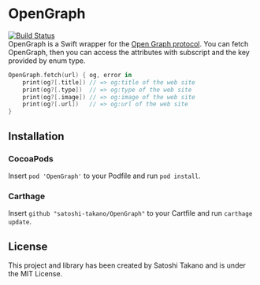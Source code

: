 # OpenGraph
[![Build Status](https://travis-ci.org/satoshi-takano/OpenGraph.svg?branch=feature%2Fci)](https://travis-ci.org/satoshi-takano/OpenGraph)  
OpenGraph is a Swift wrapper for the [Open Graph protocol](http://ogp.me/).
You can fetch OpenGraph, then you can access the attributes with subscript and the key provided by enum type.
```swift
OpenGraph.fetch(url) { og, error in
    print(og?[.title]) // => og:title of the web site
    print(og?[.type])  // => og:type of the web site
    print(og?[.image]) // => og:image of the web site
    print(og?[.url])   // => og:url of the web site
}
```

## Installation
### CocoaPods
Insert `pod 'OpenGraph'` to your Podfile and run `pod install`.

### Carthage
Insert `github "satoshi-takano/OpenGraph"` to your Cartfile and run `carthage update`.

## License
This project and library has been created by Satoshi Takano and is under the MIT License.
